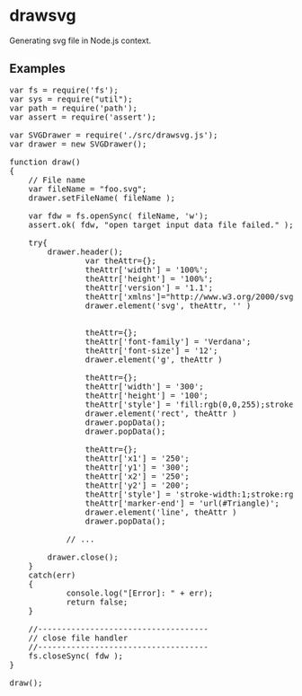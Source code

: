 # drawsvg
Generating svg file in Node.js context.

## Examples
<pre>
var fs = require('fs');
var sys = require("util");
var path = require('path');
var assert = require('assert');

var SVGDrawer = require('./src/drawsvg.js');
var drawer = new SVGDrawer(); 

function draw()
{
	// File name
	var fileName = "foo.svg";
	drawer.setFileName( fileName ); 

	var fdw = fs.openSync( fileName, 'w');
	assert.ok( fdw, "open target input data file failed." );

	try{
		drawer.header();
                var theAttr={};
                theAttr['width'] = '100%';
                theAttr['height'] = '100%';
                theAttr['version'] = '1.1';
                theAttr['xmlns']="http://www.w3.org/2000/svg"
                drawer.element('svg', theAttr, '' )


                theAttr={};
                theAttr['font-family'] = 'Verdana';
                theAttr['font-size'] = '12';
                drawer.element('g', theAttr )

                theAttr={};
                theAttr['width'] = '300';
                theAttr['height'] = '100';
                theAttr['style'] = 'fill:rgb(0,0,255);stroke-width:1;stroke:rgb(0,0,0)';
                drawer.element('rect', theAttr )
                drawer.popData();
                drawer.popData();

                theAttr={};
                theAttr['x1'] = '250';
                theAttr['y1'] = '300';
                theAttr['x2'] = '250';
                theAttr['y2'] = '200';
                theAttr['style'] = 'stroke-width:1;stroke:rgb(0,0,0)';
                theAttr['marker-end'] = 'url(#Triangle)';
                drawer.element('line', theAttr )
                drawer.popData(); 

   	        // ...                 

		drawer.close();
	}
	catch(err)
	{
			console.log("[Error]: " + err);
			return false;
	}

	//------------------------------------
	// close file handler
	//------------------------------------
	fs.closeSync( fdw );
}

draw();
</pre>
